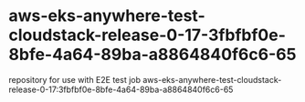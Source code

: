 # aws-eks-anywhere-test-cloudstack-release-0-17-3fbfbf0e-8bfe-4a64-89ba-a8864840f6c6-65
repository for use with E2E test job aws-eks-anywhere-test-cloudstack-release-0-17:3fbfbf0e-8bfe-4a64-89ba-a8864840f6c6-65
